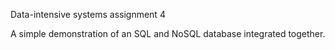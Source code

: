 Data-intensive systems assignment 4

A simple demonstration of an SQL and NoSQL database integrated together.
